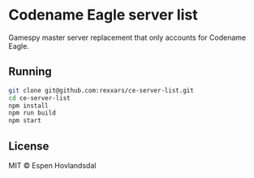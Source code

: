 # Codename Eagle server list

Gamespy master server replacement that only accounts for Codename Eagle.

## Running

```sh
git clone git@github.com:rexxars/ce-server-list.git
cd ce-server-list
npm install
npm run build
npm start
```

## License

MIT © Espen Hovlandsdal
